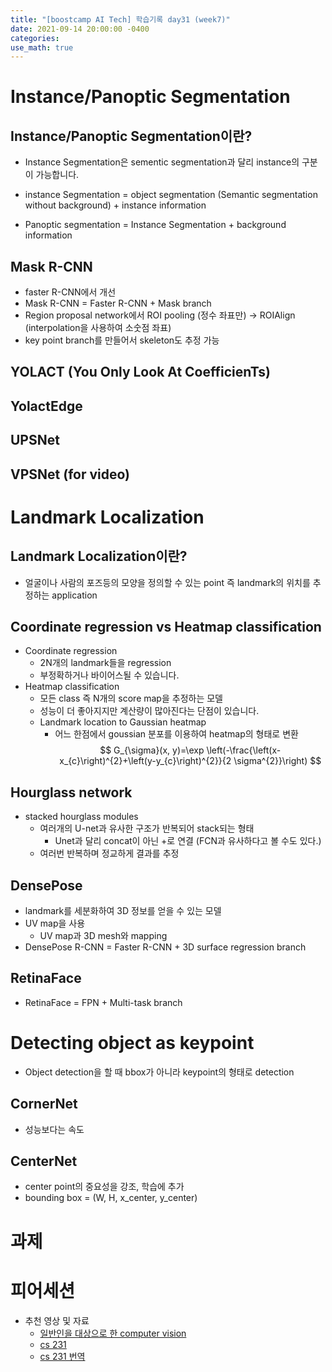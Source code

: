 ```yaml
---
title: "[boostcamp AI Tech] 학습기록 day31 (week7)"
date: 2021-09-14 20:00:00 -0400
categories:
use_math: true
---
```


# Instance/Panoptic Segmentation
## Instance/Panoptic Segmentation이란?
* Instance Segmentation은 sementic segmentation과 달리 instance의 구분이 가능합니다.
* instance Segmentation = object segmentation (Semantic segmentation without background) + instance information

* Panoptic segmentation = Instance Segmentation + background information

## Mask R-CNN
* faster R-CNN에서 개선
* Mask R-CNN = Faster R-CNN + Mask branch
* Region proposal network에서 ROI pooling (정수 좌표만) -> ROIAlign (interpolation을 사용하여 소숫점 좌표)
* key point branch를 만들어서 skeleton도 추정 가능

## YOLACT (You Only Look At CoefficienTs)

## YolactEdge

## UPSNet

## VPSNet (for video)


# Landmark Localization
## Landmark Localization이란?
* 얼굴이나 사람의 포즈등의 모양을 정의할 수 있는 point 즉 landmark의 위치를 추정하는 application


## Coordinate regression vs Heatmap classification
*  Coordinate regression
    * 2N개의 landmark들을 regression
    * 부정확하거나 바이어스될 수 있습니다.
* Heatmap classification
    * 모든 class 즉 N개의 score map을 추정하는 모델
    * 성능이 더 좋아지지만 계산량이 많아진다는 단점이 있습니다.
    * Landmark location to Gaussian heatmap
        * 어느 한점에서 goussian 분포를 이용하여 heatmap의 형태로 변환
    $$
    G_{\sigma}(x, y)=\exp \left(-\frac{\left(x-x_{c}\right)^{2}+\left(y-y_{c}\right)^{2}}{2 \sigma^{2}}\right)
    $$

## Hourglass network
* stacked hourglass modules
    * 여러개의 U-net과 유사한 구조가 반복되어 stack되는 형태
        * Unet과 달리 concat이 아닌 +로 연결 (FCN과 유사하다고 볼 수도 있다.)
    * 여러번 반복하며 정교하게 결과를 추정

## DensePose
* landmark를 세분화하여 3D 정보를 얻을 수 있는 모델
* UV map을 사용
    * UV map과 3D mesh와 mapping
* DensePose R-CNN = Faster R-CNN + 3D surface regression branch

## RetinaFace
* RetinaFace = FPN + Multi-task branch

# Detecting object as keypoint
* Object detection을 할 때 bbox가 아니라 keypoint의 형태로 detection

## CornerNet
* 성능보다는 속도


## CenterNet
* center point의 중요성을 강조, 학습에 추가
* bounding box = (W, H, x_center, y_center)



# 과제

# 피어세션
* 추천 영상 및 자료
    * [일반인을 대상으로 한 computer vision](https://www.ted.com/talks/fei_fei_li_how_we_re_teaching_computers_to_understand_pictures)
    * [cs 231](http://cs231n.stanford.edu/)
    * [cs 231 번역](https://github.com/visionNoob/CS231N_17_KOR_SUB)